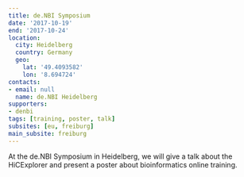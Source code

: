 ```yaml
---
title: de.NBI Symposium
date: '2017-10-19'
end: '2017-10-24'
location:
  city: Heidelberg
  country: Germany
  geo:
    lat: '49.4093582'
    lon: '8.694724'
contacts:
- email: null
  name: de.NBI Heidelberg
supporters:
- denbi
tags: [training, poster, talk]
subsites: [eu, freiburg]
main_subsite: freiburg
---
```


At the de.NBI Symposium in Heidelberg, we will give a talk about the HiCExplorer and present a poster about bioinformatics online training.

